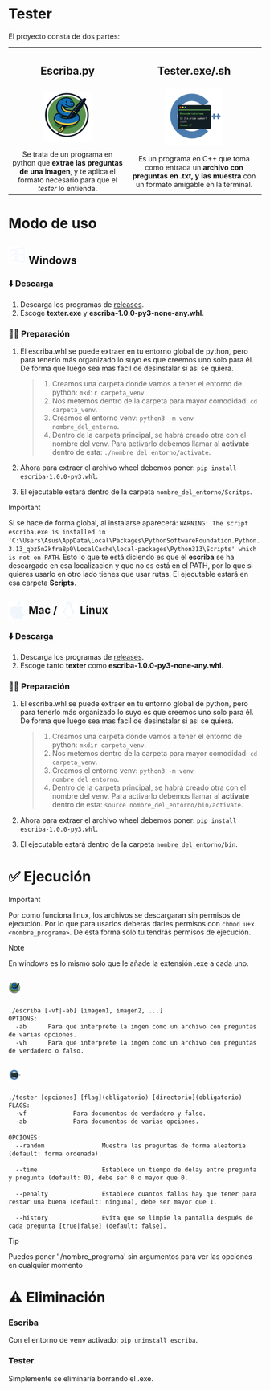 # Tester
El proyecto consta de dos partes:
<table align="center">
  <tr>
    <th><h2>Escriba.py</h2></th>
    <th><h2>Tester.exe/.sh</h2></th>
  </tr>
  <tr align="center">
    <td><img src="assets/logos/Escriba_logo.png" width="45%"></td>
    <td><img src="assets/logos/Tester_logo.png" width="45%"></td>
  </tr>
  <tr align="center">
    <td>Se trata de un programa en python que <strong>extrae las preguntas de una imagen</strong>, y te aplica el formato necesario para que el <em>tester</em> lo entienda.</td>
    <td>Es un programa en C++ que toma como entrada un <strong>archivo con preguntas en .txt, y las muestra</strong> con un formato amigable en la terminal.</td>
  </tr>
</table>

# Modo de uso
<h2>
  <img src="assets/iconos/windows.svg" width=35px>
  Windows
</h2>

### ⬇️ Descarga
1. Descarga los programas de <a style="text-decoration: underline" href="https://github.com/cmc00150/Tester/releases/tag/v1.0.0">releases</a>.
2. Escoge **texter.exe** y **escriba-1.0.0-py3-none-any.whl**.
### 🏋️‍♂️ Preparación
1. El escriba.whl se puede extraer en tu entorno global de python, pero para tenerlo más organizado lo suyo es que creemos uno solo para él. De forma que luego sea mas facil de desinstalar si asi se quiera.
   <p></p>
   
   > 1. Creamos una carpeta donde vamos a tener el entorno de python: `mkdir carpeta_venv`.
   > 2. Nos metemos dentro de la carpeta para mayor comodidad: `cd carpeta_venv`.
   > 3. Creamos el entorno venv: `python3 -m venv nombre_del_entorno`.
   > 4. Dentro de la carpeta principal, se habrá creado otra con el nombre del venv. Para activarlo debemos llamar al **activate** dentro de esta: `./nombre_del_entorno/activate`.
2. Ahora para extraer el archivo wheel debemos poner: `pip install escriba-1.0.0-py3.whl`.
3. El ejecutable estará dentro de la carpeta `nombre_del_entorno/Scritps`.
> [!IMPORTANT] 
> Si se hace de forma global, al instalarse aparecerá: `WARNING: The script escriba.exe is installed in 'C:\Users\Asus\AppData\Local\Packages\PythonSoftwareFoundation.Python.3.13_qbz5n2kfra8p0\LocalCache\local-packages\Python313\Scripts' which is not on PATH`. Esto lo que te está diciendo es que el **escriba** se ha descargado en esa localizacion y que no es está en el PATH, por lo que si quieres usarlo en otro lado tienes que usar rutas. El ejecutable estará en esa carpeta __Scripts__.

<h2 style="display: flex; align-items: center; gap: 5px; ">
  <img src="assets/iconos/apple.svg" width=35px>
  Mac / 
  <img src="assets/iconos/linux.svg" width=35px>
  Linux
</h2>

### ⬇️ Descarga
1. Descarga los programas de <a style="text-decoration: underline" href="https://github.com/cmc00150/Tester/releases/tag/v1.0.0">releases</a>.
2. Escoge tanto **texter** como **escriba-1.0.0-py3-none-any.whl**.
### 🏋️‍♂️ Preparación
1. El escriba.whl se puede extraer en tu entorno global de python, pero para tenerlo más organizado lo suyo es que creemos uno solo para él. De forma que luego sea mas facil de desinstalar si asi se quiera.
   <a name="activar-venv"></a>
   
   > 1. Creamos una carpeta donde vamos a tener el entorno de python: `mkdir carpeta_venv`.
   > 2. Nos metemos dentro de la carpeta para mayor comodidad: `cd carpeta_venv`.
   > 3. Creamos el entorno venv: `python3 -m venv nombre_del_entorno`.
   > 4. Dentro de la carpeta principal, se habrá creado otra con el nombre del venv. Para activarlo debemos llamar al **activate** dentro de esta: `source nombre_del_entorno/bin/activate`.
2. Ahora para extraer el archivo wheel debemos poner: `pip install escriba-1.0.0-py3.whl`.
3. El ejecutable estará dentro de la carpeta `nombre_del_entorno/bin`.

# ✅ Ejecución
> [!IMPORTANT]
> Por como funciona linux, los archivos se descargaran sin permisos de ejecución. Por lo que para usarlos deberás darles permisos con `chmod u+x <nombre_programa>`. De esta forma solo tu tendrás permisos de ejecución.

> [!NOTE]
> En windows es lo mismo solo que le añade la extensión .exe a cada uno.
<h2><img src="assets/logos/Escriba_logo.png" width="5%"></h2>

```
./escriba [-vf|-ab] [imagen1, imagen2, ...]
OPTIONS:
  -ab      Para que interprete la imgen como un archivo con preguntas de varias opciones.
  -vh      Para que interprete la imgen como un archivo con preguntas de verdadero o falso.
```

<h2><img src="assets/logos/Tester_logo.png" width="5%"></h2>

```
./tester [opciones] [flag](obligatorio) [directorio](obligatorio)
FLAGS:
  -vf             Para documentos de verdadero y falso.
  -ab             Para documentos de varias opciones.

OPCIONES:
  --random                Muestra las preguntas de forma aleatoria (default: forma ordenada).

  --time                  Establece un tiempo de delay entre pregunta y pregunta (default: 0), debe ser 0 o mayor que 0.

  --penalty               Establece cuantos fallos hay que tener para restar una buena (default: ninguna), debe ser mayor que 1.

  --history               Evita que se limpie la pantalla después de cada pregunta [true|false] (default: false).
```

> [!TIP]
> Puedes poner './nombre_programa' sin argumentos para ver las opciones en cualquier momento

# ⚠️ Eliminación
### Escriba
Con el entorno de venv activado: `pip uninstall escriba`.
### Tester
Simplemente se eliminaría borrando el .exe.
